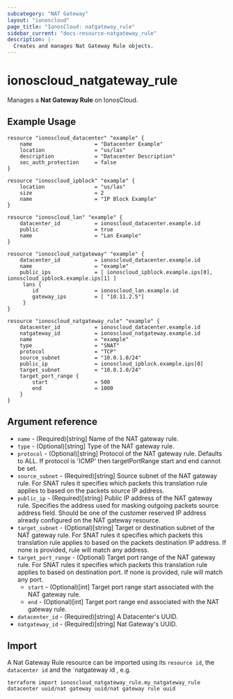 ```yaml
---
subcategory: "NAT Gateway"
layout: "ionoscloud"
page_title: "IonosCloud: natgateway_rule"
sidebar_current: "docs-resource-natgateway_rule"
description: |-
  Creates and manages Nat Gateway Rule objects.
---
```


# ionoscloud_natgateway_rule

Manages a **Nat Gateway Rule** on IonosCloud.

## Example Usage

```hcl
resource "ionoscloud_datacenter" "example" {
	name                    = "Datacenter Example"
	location                = "us/las"
	description             = "Datacenter Description"
	sec_auth_protection     = false
}

resource "ionoscloud_ipblock" "example" {
    location                = "us/las"
    size                    = 2
    name                    = "IP Block Example"
}

resource "ionoscloud_lan" "example" {
    datacenter_id           = ionoscloud_datacenter.example.id
    public                  = true
    name                    = "Lan Example"
}

resource "ionoscloud_natgateway" "example" {
    datacenter_id           = ionoscloud_datacenter.example.id
    name                    = "example"
    public_ips              = [ ionoscloud_ipblock.example.ips[0], ionoscloud_ipblock.example.ips[1] ]
     lans {
        id                  = ionoscloud_lan.example.id
        gateway_ips         = [ "10.11.2.5"]
     }
}

resource "ionoscloud_natgateway_rule" "example" {
    datacenter_id           = ionoscloud_datacenter.example.id
    natgateway_id           = ionoscloud_natgateway.example.id
    name                    = "example"
    type                    = "SNAT"
    protocol                = "TCP"
    source_subnet           = "10.0.1.0/24"
    public_ip               = ionoscloud_ipblock.example.ips[0]
    target_subnet           = "10.0.1.0/24"
    target_port_range {
        start               = 500
        end                 = 1000
    }
}
```

## Argument reference

- `name` - (Required)[string] Name of the NAT gateway rule.
- `type` - (Optional)[string] Type of the NAT gateway rule.
- `protocol` - (Optional)[string] Protocol of the NAT gateway rule. Defaults to ALL. If protocol is 'ICMP' then targetPortRange start and end cannot be set.
- `source_subnet` - (Required)[string] Source subnet of the NAT gateway rule. For SNAT rules it specifies which packets this translation rule applies to based on the packets source IP address.
- `public_ip` - (Required)[string] Public IP address of the NAT gateway rule. Specifies the address used for masking outgoing packets source address field. Should be one of the customer reserved IP address already configured on the NAT gateway resource.
- `target_subnet` - (Optional)[string] Target or destination subnet of the NAT gateway rule. For SNAT rules it specifies which packets this translation rule applies to based on the packets destination IP address. If none is provided, rule will match any address.
- `target_port_range` - (Optional) Target port range of the NAT gateway rule. For SNAT rules it specifies which packets this translation rule applies to based on destination port. If none is provided, rule will match any port.
    - `start` - (Optional)[int] Target port range start associated with the NAT gateway rule.
    - `end` - (Optional)[int] Target port range end associated with the NAT gateway rule.
- `datacenter_id` - (Required)[string] A Datacenter's UUID.
- `natgateway_id` - (Required)[string] Nat Gateway's UUID.

## Import

A Nat Gateway Rule resource can be imported using its `resource id`, the `datacenter id` and the `natgateway id , e.g.

```shell
terraform import ionoscloud_natgateway_rule.my_natgateway_rule datacenter uuid/nat gateway uuid/nat gateway rule uuid
```
